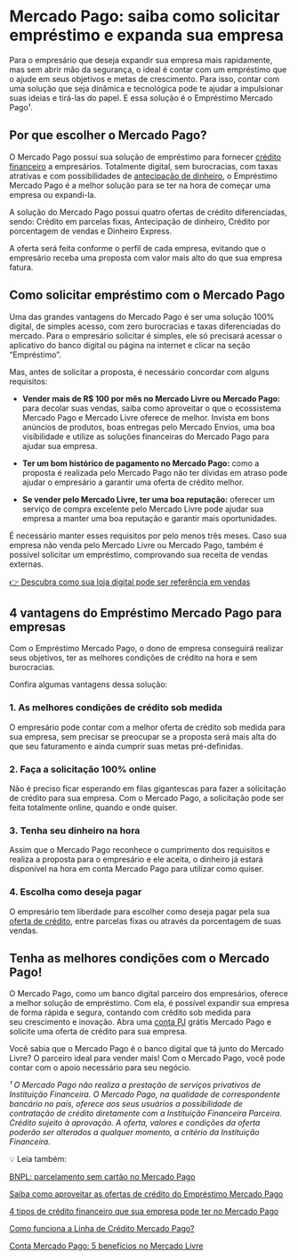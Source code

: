 # Mercado Pago: saiba como solicitar empréstimo e expanda sua empresa

Para o empresário que deseja expandir sua empresa mais rapidamente, mas sem abrir mão da segurança, o ideal é contar com um empréstimo que o ajude em seus objetivos e metas de crescimento. Para isso, contar com uma solução que seja dinâmica e tecnológica pode te ajudar a impulsionar suas ideias e tirá-las do papel. E essa solução é o Empréstimo Mercado Pago¹.

## Por que escolher o Mercado Pago?

O Mercado Pago possui sua solução de empréstimo para fornecer [crédito financeiro](https://meubolso.mercadopago.com.br/credito-financeiro-mercado-pago) a empresários. Totalmente digital, sem burocracias, com taxas atrativas e com possibilidades de [antecipação de dinheiro](https://meubolso.mercadopago.com.br/em-quais-tipos-de-transaces-posso-usar-o-d0-do-mercado-pago), o Empréstimo Mercado Pago é a melhor solução para se ter na hora de começar uma empresa ou expandi-la.

A solução do Mercado Pago possui quatro ofertas de crédito diferenciadas, sendo: Crédito em parcelas fixas, Antecipação de dinheiro, Crédito por porcentagem de vendas e Dinheiro Express.

A oferta será feita conforme o perfil de cada empresa, evitando que o empresário receba uma proposta com valor mais alto do que sua empresa fatura.

## Como solicitar empréstimo com o Mercado Pago

Uma das grandes vantagens do Mercado Pago é ser uma solução 100% digital, de simples acesso, com zero burocracias e taxas diferenciadas do mercado. Para o empresário solicitar é simples, ele só precisará acessar o aplicativo do banco digital ou página na internet e clicar na seção “Empréstimo”.

Mas, antes de solicitar a proposta, é necessário concordar com alguns requisitos:

- **Vender mais de R$ 100 por mês no Mercado Livre ou Mercado Pago:** para decolar suas vendas, saiba como aproveitar o que o ecossistema Mercado Pago e Mercado Livre oferece de melhor. Invista em bons anúncios de produtos, boas entregas pelo Mercado Envios, uma boa visibilidade e utilize as soluções financeiras do Mercado Pago para ajudar sua empresa.

- **Ter um bom histórico de pagamento no Mercado Pago:** como a proposta é realizada pelo Mercado Pago não ter dívidas em atraso pode ajudar o empresário a garantir uma oferta de crédito melhor.

- **Se vender pelo Mercado Livre, ter uma boa reputação:** oferecer um serviço de compra excelente pelo Mercado Livre pode ajudar sua empresa a manter uma boa reputação e garantir mais oportunidades.

É necessário manter esses requisitos por pelo menos três meses. Caso sua empresa não venda pelo Mercado Livre ou Mercado Pago, também é possível solicitar um empréstimo, comprovando sua receita de vendas externas.

[👉 Descubra como sua loja digital pode ser referência em vendas](https://meubolso.mercadopago.com.br/loja-digital-formas-de-expandir-sua-empresa)

## 4 vantagens do Empréstimo Mercado Pago para empresas

Com o Empréstimo Mercado Pago, o dono de empresa conseguirá realizar seus objetivos, ter as melhores condições de crédito na hora e sem burocracias.

Confira algumas vantagens dessa solução:

### 1. As melhores condições de crédito sob medida

O empresário pode contar com a melhor oferta de crédito sob medida para sua empresa, sem precisar se preocupar se a proposta será mais alta do que seu faturamento e ainda cumprir suas metas pré-definidas.

### 2. Faça a solicitação 100% online

Não é preciso ficar esperando em filas gigantescas para fazer a solicitação de crédito para sua empresa. Com o Mercado Pago, a solicitação pode ser feita totalmente online, quando e onde quiser.

### 3. Tenha seu dinheiro na hora

Assim que o Mercado Pago reconhece o cumprimento dos requisitos e realiza a proposta para o empresário e ele aceita, o dinheiro já estará disponível na hora em conta Mercado Pago para utilizar como quiser.

### 4. Escolha como deseja pagar

O empresário tem liberdade para escolher como deseja pagar pela sua [oferta de crédito](https://empresas.mercadopago.com.br/oferta-de-credito-como-conseguir), entre parcelas fixas ou através da porcentagem de suas vendas.

## Tenha as melhores condições com o Mercado Pago!

O Mercado Pago, como um banco digital parceiro dos empresários, oferece a melhor solução de empréstimo. Com ela, é possível expandir sua empresa de forma rápida e segura, contando com crédito sob medida para seu crescimento e inovação. Abra uma [conta PJ](https://meubolso.mercadopago.com.br/conta-pj-mercado-pago-digital-gratuita-livre-burocracias) grátis Mercado Pago e solicite uma oferta de crédito para sua empresa.

Você sabia que o Mercado Pago é o banco digital que tá junto do Mercado Livre? O parceiro ideal para vender mais! Com o Mercado Pago, você pode contar com o apoio necessário para seu negócio.

*¹ O Mercado Pago não realiza a prestação de serviços privativos de Instituição Financeira. O Mercado Pago, na qualidade de correspondente bancário no país, oferece aos seus usuários a possibilidade de contratação de crédito diretamente com a Instituição Financeira Parceira. Crédito sujeito à aprovação. A oferta, valores e condições da oferta poderão ser alterados a qualquer momento, a critério da Instituição Financeira.*

💡 Leia também:

[BNPL: parcelamento sem cartão no Mercado Pago](https://meubolso.mercadopago.com.br/bnpl-parcelamento-sem-cartao-mercado-pago)

[Saiba como aproveitar as ofertas de crédito do Empréstimo Mercado Pago](https://meubolso.mercadopago.com.br/vantagens-empréstimo-mercado-pago-vendedores-mercado-livre)

[4 tipos de crédito financeiro que sua empresa pode ter no Mercado Pago](https://meubolso.mercadopago.com.br/credito-financeiro-mercado-pago)

[Como funciona a Linha de Crédito Mercado Pago?](https://conteudo.mercadopago.com.br/como-funciona-a-linha-de-credito-mercado-pago)

[Conta Mercado Pago: 5 benefícios no Mercado Livre](https://conteudo.mercadopago.com.br/conta-mercado-pago-5-beneficios-no-mercado-livre)